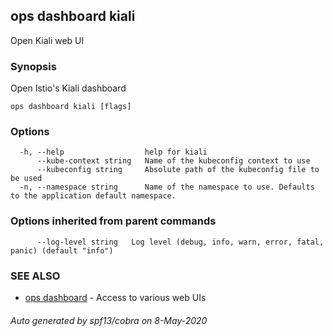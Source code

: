 ## ops dashboard kiali

Open Kiali web UI

### Synopsis

Open Istio's Kiali dashboard

```
ops dashboard kiali [flags]
```

### Options

```
  -h, --help                  help for kiali
      --kube-context string   Name of the kubeconfig context to use
      --kubeconfig string     Absolute path of the kubeconfig file to be used
  -n, --namespace string      Name of the namespace to use. Defaults to the application default namespace.
```

### Options inherited from parent commands

```
      --log-level string   Log level (debug, info, warn, error, fatal, panic) (default "info")
```

### SEE ALSO

* [ops dashboard](ops_dashboard.md)	 - Access to various web UIs

###### Auto generated by spf13/cobra on 8-May-2020
